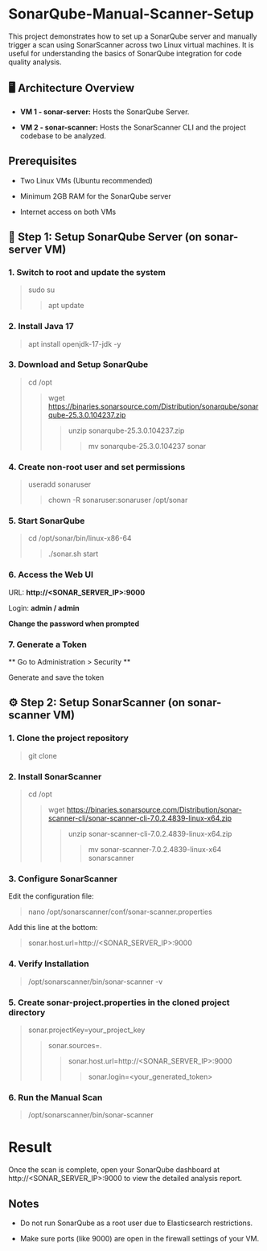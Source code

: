 # SonarQube-Manual-Scanner-Setup

This project demonstrates how to set up a SonarQube server and manually trigger a scan using SonarScanner across two Linux virtual machines. It is useful for understanding the basics of SonarQube integration for code quality analysis.

## 🖥️ Architecture Overview

- **VM 1 - sonar-server:** Hosts the SonarQube Server.

- **VM 2 - sonar-scanner:** Hosts the SonarScanner CLI and the project codebase to be analyzed.

## Prerequisites

- Two Linux VMs (Ubuntu recommended)

- Minimum 2GB RAM for the SonarQube server

- Internet access on both VMs

## 🔧 Step 1: Setup SonarQube Server (on sonar-server VM)

### 1. Switch to root and update the system

> sudo su
>> apt update

### 2. Install Java 17

> apt install openjdk-17-jdk -y

### 3. Download and Setup SonarQube

 > cd /opt
 >> wget https://binaries.sonarsource.com/Distribution/sonarqube/sonarqube-25.3.0.104237.zip
 >>> unzip sonarqube-25.3.0.104237.zip
 >>>> mv sonarqube-25.3.0.104237 sonar

### 4. Create non-root user and set permissions

> useradd sonaruser
>> chown -R sonaruser:sonaruser /opt/sonar

### 5. Start SonarQube

> cd /opt/sonar/bin/linux-x86-64
>> ./sonar.sh start

### 6. Access the Web UI

URL: **http://<SONAR_SERVER_IP>:9000**

Login: **admin / admin**

**Change the password when prompted**

### 7. Generate a Token

** Go to Administration > Security **

Generate and save the token

## ⚙️ Step 2: Setup SonarScanner (on sonar-scanner VM)

### 1. Clone the project repository

> git clone <your-project-repo-url>

### 2. Install SonarScanner

> cd /opt
>> wget https://binaries.sonarsource.com/Distribution/sonar-scanner-cli/sonar-scanner-cli-7.0.2.4839-linux-x64.zip
>>> unzip sonar-scanner-cli-7.0.2.4839-linux-x64.zip
>>>> mv sonar-scanner-7.0.2.4839-linux-x64 sonarscanner

### 3. Configure SonarScanner

Edit the configuration file:

> nano /opt/sonarscanner/conf/sonar-scanner.properties

Add this line at the bottom:

> sonar.host.url=http://<SONAR_SERVER_IP>:9000

### 4. Verify Installation

> /opt/sonarscanner/bin/sonar-scanner -v

### 5. Create sonar-project.properties in the cloned project directory

> sonar.projectKey=your_project_key
>> sonar.sources=.
>>> sonar.host.url=http://<SONAR_SERVER_IP>:9000
>>>> sonar.login=<your_generated_token>

### 6. Run the Manual Scan

> /opt/sonarscanner/bin/sonar-scanner

# Result

Once the scan is complete, open your SonarQube dashboard at http://<SONAR_SERVER_IP>:9000 to view the detailed analysis report.

## Notes

- Do not run SonarQube as a root user due to Elasticsearch restrictions.

- Make sure ports (like 9000) are open in the firewall settings of your VM.


